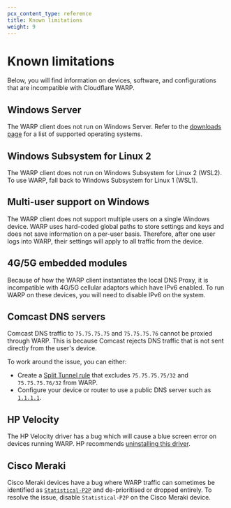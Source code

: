 ```yaml
---
pcx_content_type: reference
title: Known limitations
weight: 9
---
```


# Known limitations

Below, you will find information on devices, software, and configurations that are incompatible with Cloudflare WARP.

## Windows Server

The WARP client does not run on Windows Server. Refer to the [downloads page](/cloudflare-one/connections/connect-devices/warp/download-warp/) for a list of supported operating systems.

## Windows Subsystem for Linux 2

The WARP client does not run on Windows Subsystem for Linux 2 (WSL2). To use WARP, fall back to Windows Subsystem for Linux 1 (WSL1).

## Multi-user support on Windows

The WARP client does not support multiple users on a single Windows device. WARP uses hard-coded global paths to store settings and keys and does not save information on a per-user basis. Therefore, after one user logs into WARP, their settings will apply to all traffic from the device.

## 4G/5G embedded modules

Because of how the WARP client instantiates the local DNS Proxy, it is incompatible with 4G/5G cellular adaptors which have IPv6 enabled.  To run WARP on these devices, you will need to disable IPv6 on the system.

## Comcast DNS servers

Comcast DNS traffic to `75.75.75.75` and `75.75.75.76` cannot be proxied through WARP. This is because Comcast rejects DNS traffic that is not sent directly from the user's device.

To work around the issue, you can either:

- Create a [Split Tunnel rule](/cloudflare-one/connections/connect-devices/warp/exclude-traffic/split-tunnels/) that excludes `75.75.75.75/32` and `75.75.75.76/32` from WARP.
- Configure your device or router to use a public DNS server such as [`1.1.1.1`](https://1.1.1.1/dns/).

## HP Velocity

The HP Velocity driver has a bug which will cause a blue screen error on devices running WARP. HP recommends [uninstalling this driver](https://support.hp.com/gb-en/document/c06266198).

## Cisco Meraki

Cisco Meraki devices have a bug where WARP traffic can sometimes be identified as [`Statistical-P2P`](https://www.cisco.com/c/en/us/td/docs/ios-xml/ios/qos_nbar/prot_lib/config_library/pp4600/nbar-prot-pack4600/s.html#wp1488575851) and de-prioritised or dropped entirely. To resolve the issue, disable `Statistical-P2P` on the Cisco Meraki device.
